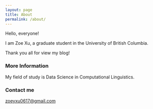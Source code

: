 ```yaml
---
layout: page
title: About
permalink: /about/
---
```


Hello, everyone!

I am Zoe Xu, a graduate student in the University of British Columbia. 

Thank you all for view my blog!

### More Information
My field of study is Data Science in Computational Linguistics.

### Contact me

[zoeyxu0617@gmail.com](mailto:zoeyxu0617@gmail.com)